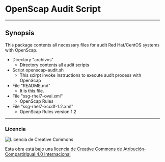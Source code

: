 # OpenScap Audit Script
---
## Synopsis

This package contents all necessary files for audit Red Hat/CentOS systems with OpenScap.
- Directory "archivos"
  * Directory contents all audit scripts
- Script openscap-audit.sh
  * This scirpt invoke instructions to execute audit process with OpenScap
- File "README.md"
  * It is this file.
- File "ssg-rhel7-oval.xml"
   * OpenScap Rules 
- File "ssg-rhel7-xccdf-1.2.xml"
   * OpenScap Rules version 1.2


---
### Licencia
![Licencia de Creative Commons](https://i.creativecommons.org/l/by-sa/4.0/88x31.png)

Esta obra está bajo una
[licencia de Creative Commons de Atribución-CompartirIgual 4.0 Internacional](http://creativecommons.org/licenses/by-sa/4.0/)
